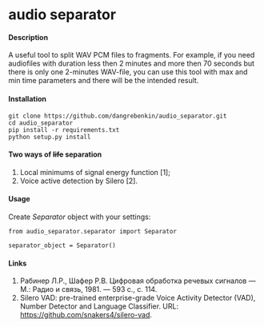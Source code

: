 # audio separator

#### Description

A useful tool to split WAV PCM files to fragments.
For example, if you need audiofiles with duration less then 2 minutes and more then 70 seconds but there is only 
one 2-minutes WAV-file, you can use this tool with max and min time parameters and there will be the intended result.

#### Installation

```
git clone https://github.com/dangrebenkin/audio_separator.git
cd audio_separator
pip install -r requirements.txt
python setup.py install
```

#### Two ways of ~~life~~ separation

1) Local minimums of signal energy function [1];
2) Voice active detection by Silero [2].

#### Usage

Create *Separator* object with your settings:
```
from audio_separator.separator import Separator 

separator_object = Separator()
```

#### Links

1. Рабинер Л.Р., Шафер Р.В. Цифровая обработка речевых сигналов — М.: Радио и связь, 1981. — 593 c., c. 114.
2. Silero VAD: pre-trained enterprise-grade Voice Activity Detector (VAD), Number Detector and Language Classifier.
URL: https://github.com/snakers4/silero-vad.